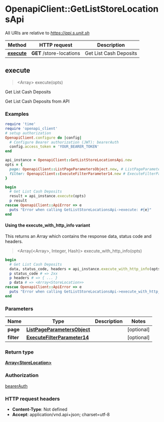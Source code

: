 # OpenapiClient::GetListStoreLocationsApi

All URIs are relative to *https://api.s.unit.sh*

| Method | HTTP request | Description |
| ------ | ------------ | ----------- |
| [**execute**](GetListStoreLocationsApi.md#execute) | **GET** /store-locations | Get List Cash Deposits |


## execute

> <Array<StoreLocation>> execute(opts)

Get List Cash Deposits

Get List Cash Deposits from API 

### Examples

```ruby
require 'time'
require 'openapi_client'
# setup authorization
OpenapiClient.configure do |config|
  # Configure Bearer authorization (JWT): bearerAuth
  config.access_token = 'YOUR_BEARER_TOKEN'
end

api_instance = OpenapiClient::GetListStoreLocationsApi.new
opts = {
  page: OpenapiClient::ListPageParametersObject.new, # ListPageParametersObject | 
  filter: OpenapiClient::ExecuteFilterParameter14.new # ExecuteFilterParameter14 | 
}

begin
  # Get List Cash Deposits
  result = api_instance.execute(opts)
  p result
rescue OpenapiClient::ApiError => e
  puts "Error when calling GetListStoreLocationsApi->execute: #{e}"
end
```

#### Using the execute_with_http_info variant

This returns an Array which contains the response data, status code and headers.

> <Array(<Array<StoreLocation>>, Integer, Hash)> execute_with_http_info(opts)

```ruby
begin
  # Get List Cash Deposits
  data, status_code, headers = api_instance.execute_with_http_info(opts)
  p status_code # => 2xx
  p headers # => { ... }
  p data # => <Array<StoreLocation>>
rescue OpenapiClient::ApiError => e
  puts "Error when calling GetListStoreLocationsApi->execute_with_http_info: #{e}"
end
```

### Parameters

| Name | Type | Description | Notes |
| ---- | ---- | ----------- | ----- |
| **page** | [**ListPageParametersObject**](.md) |  | [optional] |
| **filter** | [**ExecuteFilterParameter14**](.md) |  | [optional] |

### Return type

[**Array&lt;StoreLocation&gt;**](StoreLocation.md)

### Authorization

[bearerAuth](../README.md#bearerAuth)

### HTTP request headers

- **Content-Type**: Not defined
- **Accept**: application/vnd.api+json; charset=utf-8

